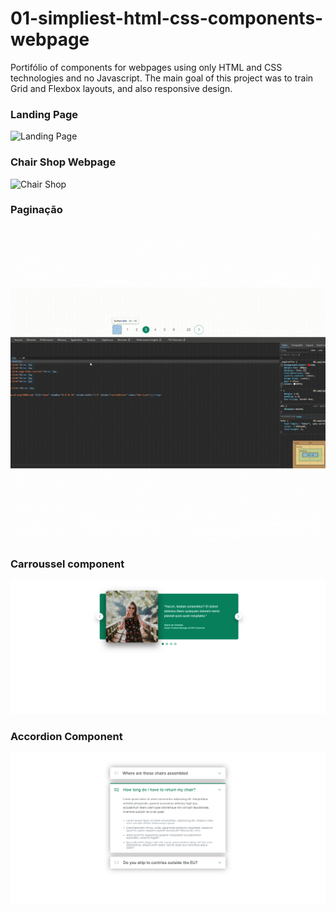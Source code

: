 # 01-simpliest-html-css-components-webpage
Portifólio of components for webpages using only HTML and CSS technologies and no Javascript.
The main goal of this project was to train Grid and Flexbox layouts, and also responsive design.
### Landing Page
![Landing Page](landing-page.gif)
### Chair Shop Webpage
![Chair Shop](chair-shop.gif)
### Paginação
![Pagination](pagination.gif)
### Carroussel component
![Carroussel](carroussel.png)
### Accordion Component
![Accordion](accordion.png)
